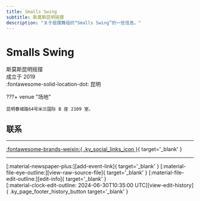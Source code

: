 ```yaml
---
title: Smalls Swing
subtitle: 斯莫斯昆明摇摆
description: "关于摇摆舞组织“Smalls Swing”的一些信息。"
---
```


# Smalls Swing

斯莫斯昆明摇摆  
成立于 2019  
:fontawesome-solid-location-dot: 昆明  


???+ venue "场地"

    昆明春城路64号米兰国际 B 座 2109 室。  

## 联系


---

 [:fontawesome-brands-weixin:{ .ky_social_links_icon }](# "SmallsSwing斯莫斯昆明摇摆"){ target='_blank' }

---

<div class="ky_page_footer" markdown>
<div class="ky_page_footer_trailing" markdown="span">
[:material-newspaper-plus:][add-event-link]{ target='_blank' }
[:material-file-eye-outline:][view-raw-source-file]{ target='_blank' }
[:material-file-edit-outline:][edit-info]{ target='_blank' }
</div>
<div class="ky_page_footer_leading" markdown="span">
[:material-clock-edit-outline: 2024-06-30T10:35:00 UTC][view-edit-history]{ .ky_page_footer_history_button target='_blank' }
</div>
</div>

[add-event-link]: https://github.com/swingdance/events/issues/new?assignees=&labels=add+event&projects=&template=02-add_entity.yml&title=%5Bcn%5D%20%3CName%3E&region=cn&province=Yunnan&city=Kunming&org_id=smalls-swing "添加活动"
[view-raw-source-file]: https://github.com/swingdance/orgs/blob/main/cn/smalls-swing.json "查看原始源文件"
[edit-info]: https://github.com/swingdance/orgs/issues/new?assignees=&labels=update+org&projects=&template=03-update_entity.yml&title=%5Bcn%5D%20Smalls%20Swing&region=cn&id=smalls-swing&name=Smalls%20Swing "编辑信息"

[view-edit-history]: https://github.com/swingdance/orgs/commits/main/cn/smalls-swing.json "查看编辑历史"
